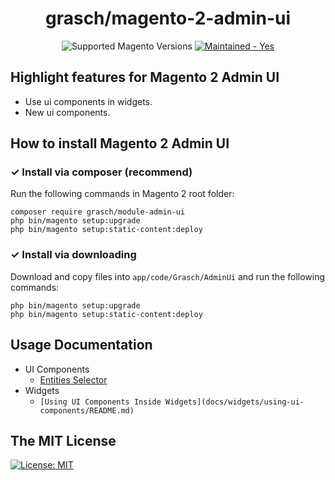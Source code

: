 <h1 align="center">grasch/magento-2-admin-ui</h1>

<div align="center">
  <img src="https://img.shields.io/badge/magento-2.X-brightgreen.svg?logo=magento&longCache=true" alt="Supported Magento Versions" />
  <a href="https://GitHub.com/Naereen/StrapDown.js/graphs/commit-activity" target="_blank"><img src="https://img.shields.io/badge/maintained%3F-yes-brightgreen.svg" alt="Maintained - Yes" /></a>
</div>

## Highlight features for Magento 2 Admin UI
- Use ui components in widgets.
- New ui components.

## How to install Magento 2 Admin UI

### ✓ Install via composer (recommend)

Run the following commands in Magento 2 root folder:

```
composer require grasch/module-admin-ui
php bin/magento setup:upgrade
php bin/magento setup:static-content:deploy
```
### ✓ Install via downloading

Download and copy files into `app/code/Grasch/AdminUi` and run the following commands:
```
php bin/magento setup:upgrade
php bin/magento setup:static-content:deploy
```

## Usage Documentation
- UI Components
  - [Entities Selector](docs/ui-components/entities-selector/README.md)
- Widgets
  - `[Using UI Components Inside Widgets](docs/widgets/using-ui-components/README.md)`

## The MIT License
[![License: MIT](https://img.shields.io/badge/License-MIT-yellow.svg)](https://opensource.org/licenses/MIT)

